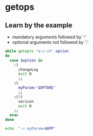 # getops

## Learn by the example

* mandatory arguments followed by ':'
* optional arguments not followed by ':'

```bash
while getopts "a:c:vV" option
do
  case $option in
    c)
      changeLog
      exit 0
      ;;
    a)
      myParam="$OPTARG"
      ;;
    v|V)
      version
      exit 0
    ;;
  esac
done

echo  "-> myParam=$APP"
```
